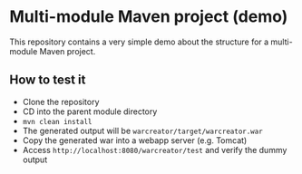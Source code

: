 # Multi-module Maven project (demo)

This repository contains a very simple demo about the structure for a 
multi-module Maven project.

## How to  test it
- Clone the repository
- CD into the parent module directory
- `mvn clean install`
- The generated output will be `warcreator/target/warcreator.war`
- Copy the generated war into a webapp server (e.g. Tomcat)
- Access `http://localhost:8080/warcreator/test` and verify the dummy output